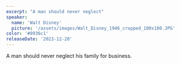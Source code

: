 ```yaml
---
excerpt: "A man should never neglect"
speaker:
  name: 'Walt Disney'
  picture: '/assets/images/Walt_Disney_1946_cropped_100x100.JPG'
color: '#8936c1'
releaseDate: '2023-12-20'
---
```

A man should never neglect his family for business.